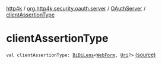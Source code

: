 [http4k](../../index.md) / [org.http4k.security.oauth.server](../index.md) / [OAuthServer](index.md) / [clientAssertionType](./client-assertion-type.md)

# clientAssertionType

`val clientAssertionType: `[`BiDiLens`](../../org.http4k.lens/-bi-di-lens/index.md)`<`[`WebForm`](../../org.http4k.lens/-web-form/index.md)`, `[`Uri`](../../org.http4k.core/-uri/index.md)`?>` [(source)](https://github.com/http4k/http4k/blob/master/http4k-security-oauth/src/main/kotlin/org/http4k/security/oauth/server/OAuthServer.kt#L94)